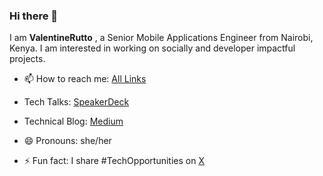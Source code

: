 ### Hi there 👋
I am **ValentineRutto** ,  a Senior Mobile Applications  Engineer from Nairobi, Kenya. I am interested in working on socially and developer impactful projects.

- 📫 How to reach me:  [All Links](https://linktr.ee/ValentineRutto)  

- Tech Talks: [SpeakerDeck](https://speakerdeck.com/valentinerutto)
 
- Technical Blog: [Medium](https://medium.com/@valentinerutto)

- 😄 Pronouns: she/her
- ⚡ Fun fact: I share #TechOpportunities on [X](https://twitter.com/valentinerutto) 
